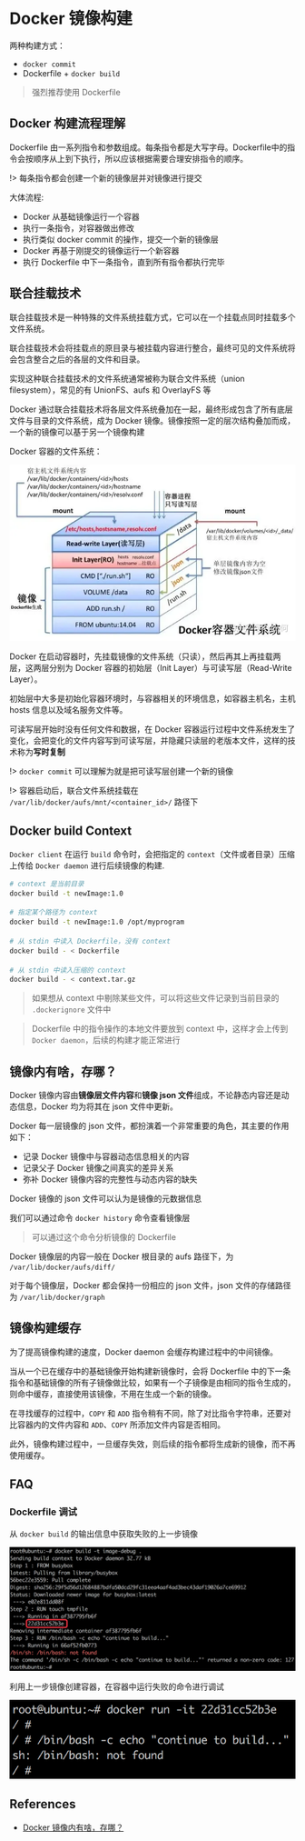 # Docker 镜像构建

两种构建方式：

- `docker commit`
- Dockerfile + `docker build`

> 强烈推荐使用 Dockerfile

## Docker 构建流程理解

Dockerfile 由一系列指令和参数组成。每条指令都是大写字母。Dockerfile中的指令会按顺序从上到下执行，所以应该根据需要合理安排指令的顺序。

!> 每条指令都会创建一个新的镜像层并对镜像进行提交

大体流程:

- Docker 从基础镜像运行一个容器
- 执行一条指令，对容器做出修改
- 执行类似 docker commit 的操作，提交一个新的镜像层
- Docker 再基于刚提交的镜像运行一个新容器
- 执行 Dockerfile 中下一条指令，直到所有指令都执行完毕

## 联合挂载技术

联合挂载技术是一种特殊的文件系统挂载方式，它可以在一个挂载点同时挂载多个文件系统。

联合挂载技术会将挂载点的原目录与被挂载内容进行整合，最终可见的文件系统将会包含整合之后的各层的文件和目录。

实现这种联合挂载技术的文件系统通常被称为联合文件系统（union filesystem），常见的有 UnionFS、aufs 和 OverlayFS 等

Docker 通过联合挂载技术将各层文件系统叠加在一起，最终形成包含了所有底层文件与目录的文件系统，成为 Docker 镜像。镜像按照一定的层次结构叠加而成，一个新的镜像可以基于另一个镜像构建

Docker 容器的文件系统：

![](../images/docker-fs.webp)

Docker 在启动容器时，先挂载镜像的文件系统（只读），然后再其上再挂载两层，这两层分别为 Docker 容器的初始层（Init Layer）与可读写层（Read-Write Layer）。

初始层中大多是初始化容器环境时，与容器相关的环境信息，如容器主机名，主机 hosts 信息以及域名服务文件等。

可读写层开始时没有任何文件和数据，在 Docker 容器运行过程中文件系统发生了变化，会把变化的文件内容写到可读写层，并隐藏只读层的老版本文件，这样的技术称为**写时复制**

!> `docker commit` 可以理解为就是把可读写层创建一个新的镜像

!> 容器启动后，联合文件系统挂载在 `/var/lib/docker/aufs/mnt/<container_id>/` 路径下

## Docker build Context

`Docker client` 在运行 `build` 命令时，会把指定的 `context`（文件或者目录）压缩上传给 `Docker daemon` 进行后续镜像的构建.

```bash
# context 是当前目录
docker build -t newImage:1.0

# 指定某个路径为 context
docker build -t newImage:1.0 /opt/myprogram

# 从 stdin 中读入 Dockerfile，没有 context
docker build - < Dockerfile

# 从 stdin 中读入压缩的 context
docker build - < context.tar.gz
```

> 如果想从 context 中剔除某些文件，可以将这些文件记录到当前目录的 `.dockerignore` 文件中

> Dockerfile 中的指令操作的本地文件要放到 context 中，这样才会上传到 `Docker daemon`，后续的构建才能正常进行

## 镜像内有啥，存哪？

Docker 镜像内容由**镜像层文件内容**和**镜像 json 文件**组成，不论静态内容还是动态信息，Docker 均为将其在 json 文件中更新。

Docker 每一层镜像的 json 文件，都扮演着一个非常重要的角色，其主要的作用如下：

- 记录 Docker 镜像中与容器动态信息相关的内容
- 记录父子 Docker 镜像之间真实的差异关系
- 弥补 Docker 镜像内容的完整性与动态内容的缺失

Docker 镜像的 json 文件可以认为是镜像的元数据信息

我们可以通过命令 `docker history` 命令查看镜像层

> 可以通过这个命令分析镜像的 Dockerfile

Docker 镜像层的内容一般在 Docker 根目录的 aufs 路径下，为 `/var/lib/docker/aufs/diff/`

对于每个镜像层，Docker 都会保持一份相应的 json 文件，json 文件的存储路径为 `/var/lib/docker/graph`

## 镜像构建缓存

为了提高镜像构建的速度，Docker daemon 会缓存构建过程中的中间镜像。

当从一个已在缓存中的基础镜像开始构建新镜像时，会将 Dockerfile 中的下一条指令和基础镜像的所有子镜像做比较，如果有一个子镜像是由相同的指令生成的，则命中缓存，直接使用该镜像，不用在生成一个新的镜像。

在寻找缓存的过程中，`COPY` 和 `ADD` 指令稍有不同，除了对比指令字符串，还要对比容器内的文件内容和 `ADD`、`COPY` 所添加文件内容是否相同。

此外，镜像构建过程中，一旦缓存失效，则后续的指令都将生成新的镜像，而不再使用缓存。

## FAQ

### Dockerfile 调试

从 `docker build` 的输出信息中获取失败的上一步镜像

![](../images/docker-dockerfile-debug1.jpg)

利用上一步镜像创建容器，在容器中运行失败的命令进行调试

![](../images/docker-dockerfile-debug2.jpg)

## References

- [Docker 镜像内有啥，存哪？](https://guide.daocloud.io/dcs/docker-9153982.html)